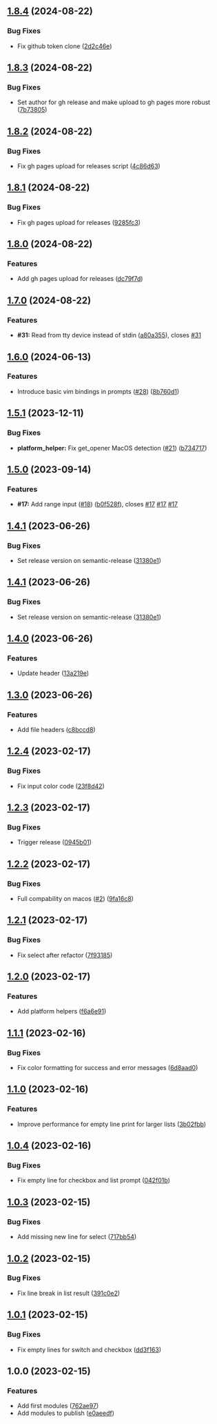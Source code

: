 ## [1.8.4](https://github.com/timo-reymann/bash-tui-toolkit/compare/1.8.3...1.8.4) (2024-08-22)


### Bug Fixes

* Fix github token clone ([2d2c46e](https://github.com/timo-reymann/bash-tui-toolkit/commit/2d2c46efc5f8ae2cd04516900a4a0c16fe4415a8))

## [1.8.3](https://github.com/timo-reymann/bash-tui-toolkit/compare/1.8.2...1.8.3) (2024-08-22)


### Bug Fixes

* Set author for gh release and make upload to gh pages more robust ([7b73805](https://github.com/timo-reymann/bash-tui-toolkit/commit/7b7380592be3c5262910b7ed49b9546b23d0acfa))

## [1.8.2](https://github.com/timo-reymann/bash-tui-toolkit/compare/1.8.1...1.8.2) (2024-08-22)


### Bug Fixes

* Fix gh pages upload for releases script ([4c86d63](https://github.com/timo-reymann/bash-tui-toolkit/commit/4c86d63ea225edaebae3a0bdbae5e3f86b777ef0))

## [1.8.1](https://github.com/timo-reymann/bash-tui-toolkit/compare/1.8.0...1.8.1) (2024-08-22)


### Bug Fixes

* Fix gh pages upload for releases ([9285fc3](https://github.com/timo-reymann/bash-tui-toolkit/commit/9285fc38c068e4bae57490fd0ecc2c692826d80f))

## [1.8.0](https://github.com/timo-reymann/bash-tui-toolkit/compare/1.7.0...1.8.0) (2024-08-22)


### Features

* Add gh pages upload for releases ([dc79f7d](https://github.com/timo-reymann/bash-tui-toolkit/commit/dc79f7d59a23da3cb960a9a8377a1aad945eeb5e))

## [1.7.0](https://github.com/timo-reymann/bash-tui-toolkit/compare/1.6.0...1.7.0) (2024-08-22)


### Features

* **#31:** Read from tty device instead of stdin ([a80a355](https://github.com/timo-reymann/bash-tui-toolkit/commit/a80a3557e46177feebf6780928647c1e204615f8)), closes [#31](https://github.com/timo-reymann/bash-tui-toolkit/issues/31)

## [1.6.0](https://github.com/timo-reymann/bash-tui-toolkit/compare/1.5.1...1.6.0) (2024-06-13)


### Features

* Introduce basic vim bindings in prompts ([#28](https://github.com/timo-reymann/bash-tui-toolkit/issues/28)) ([8b760d1](https://github.com/timo-reymann/bash-tui-toolkit/commit/8b760d13baab43e8f1d7e2b09d622b759b6acaf2))

## [1.5.1](https://github.com/timo-reymann/bash-tui-toolkit/compare/1.5.0...1.5.1) (2023-12-11)


### Bug Fixes

* **platform_helper:** Fix get_opener MacOS detection ([#21](https://github.com/timo-reymann/bash-tui-toolkit/issues/21)) ([b734717](https://github.com/timo-reymann/bash-tui-toolkit/commit/b7347175fe9deec9bd1aa0a27cdaec339c5597c9))

## [1.5.0](https://github.com/timo-reymann/bash-tui-toolkit/compare/1.4.1...1.5.0) (2023-09-14)


### Features

* **#17:** Add range input ([#18](https://github.com/timo-reymann/bash-tui-toolkit/issues/18)) ([b0f528f](https://github.com/timo-reymann/bash-tui-toolkit/commit/b0f528ff1642083415e5fe3df8607671b9212b01)), closes [#17](https://github.com/timo-reymann/bash-tui-toolkit/issues/17) [#17](https://github.com/timo-reymann/bash-tui-toolkit/issues/17) [#17](https://github.com/timo-reymann/bash-tui-toolkit/issues/17)

## [1.4.1](https://github.com/timo-reymann/bash-tui-toolkit/compare/1.4.0...1.4.1) (2023-06-26)


### Bug Fixes

* Set release version on semantic-release ([31380e1](https://github.com/timo-reymann/bash-tui-toolkit/commit/31380e1205c3265600af0dd0f10b544dc7bad879))

## [1.4.1](https://github.com/timo-reymann/bash-tui-toolkit/compare/1.4.0...1.4.1) (2023-06-26)


### Bug Fixes

* Set release version on semantic-release ([31380e1](https://github.com/timo-reymann/bash-tui-toolkit/commit/31380e1205c3265600af0dd0f10b544dc7bad879))

## [1.4.0](https://github.com/timo-reymann/bash-tui-toolkit/compare/1.3.0...1.4.0) (2023-06-26)


### Features

* Update header ([13a219e](https://github.com/timo-reymann/bash-tui-toolkit/commit/13a219e77245906661419424a60c3c8c736416e1))

## [1.3.0](https://github.com/timo-reymann/bash-tui-toolkit/compare/1.2.4...1.3.0) (2023-06-26)


### Features

* Add file headers ([c8bccd8](https://github.com/timo-reymann/bash-tui-toolkit/commit/c8bccd8ab01ecab8711685cb396736a2b61d24b9))

## [1.2.4](https://github.com/timo-reymann/bash-tui-toolkit/compare/1.2.3...1.2.4) (2023-02-17)


### Bug Fixes

* Fix input color code ([23f8d42](https://github.com/timo-reymann/bash-tui-toolkit/commit/23f8d428981dcc57d1769d020e842e94df7902b7))

## [1.2.3](https://github.com/timo-reymann/bash-tui-toolkit/compare/1.2.2...1.2.3) (2023-02-17)


### Bug Fixes

* Trigger release ([0945b01](https://github.com/timo-reymann/bash-tui-toolkit/commit/0945b01e1bea73c9063f903e8e4adc3632a023c5))

## [1.2.2](https://github.com/timo-reymann/bash-tui-toolkit/compare/1.2.1...1.2.2) (2023-02-17)


### Bug Fixes

* Full compability on macos ([#2](https://github.com/timo-reymann/bash-tui-toolkit/issues/2)) ([9fa16c8](https://github.com/timo-reymann/bash-tui-toolkit/commit/9fa16c82957b58c72b575a40a055e0e5048f72bf))

## [1.2.1](https://github.com/timo-reymann/bash-tui-toolkit/compare/1.2.0...1.2.1) (2023-02-17)


### Bug Fixes

* Fix select after refactor ([7f93185](https://github.com/timo-reymann/bash-tui-toolkit/commit/7f931855a5ddd07ffa35e51c61f9f6263637f073))

## [1.2.0](https://github.com/timo-reymann/bash-tui-toolkit/compare/1.1.1...1.2.0) (2023-02-17)


### Features

* Add platform helpers ([f6a6e91](https://github.com/timo-reymann/bash-tui-toolkit/commit/f6a6e91d2f3dfd2aa1c4366b39ac8ea1de42e4c0))

## [1.1.1](https://github.com/timo-reymann/bash-tui-toolkit/compare/1.1.0...1.1.1) (2023-02-16)


### Bug Fixes

* Fix color formatting for success and error messages ([6d8aad0](https://github.com/timo-reymann/bash-tui-toolkit/commit/6d8aad022e329a0942e43e386cb34f2d458f4ac2))

## [1.1.0](https://github.com/timo-reymann/bash-tui-toolkit/compare/1.0.4...1.1.0) (2023-02-16)


### Features

* Improve performance for empty line print for larger lists ([3b02fbb](https://github.com/timo-reymann/bash-tui-toolkit/commit/3b02fbb91164b807ac84ed6e956cdcad4c8d3c08))

## [1.0.4](https://github.com/timo-reymann/bash-tui-toolkit/compare/1.0.3...1.0.4) (2023-02-16)


### Bug Fixes

* Fix empty line for checkbox and list prompt ([042f01b](https://github.com/timo-reymann/bash-tui-toolkit/commit/042f01bd0b25db94ed4c83b64a91439e295e4445))

## [1.0.3](https://github.com/timo-reymann/bash-tui-toolkit/compare/1.0.2...1.0.3) (2023-02-15)


### Bug Fixes

* Add missing new line for select ([717bb54](https://github.com/timo-reymann/bash-tui-toolkit/commit/717bb546a0759174d115f0f7abd9f88dda06294c))

## [1.0.2](https://github.com/timo-reymann/bash-tui-toolkit/compare/1.0.1...1.0.2) (2023-02-15)


### Bug Fixes

* Fix line break in list result ([391c0e2](https://github.com/timo-reymann/bash-tui-toolkit/commit/391c0e2a9672e1eefba9883b307bd6d87dacddf5))

## [1.0.1](https://github.com/timo-reymann/bash-tui-toolkit/compare/1.0.0...1.0.1) (2023-02-15)


### Bug Fixes

* Fix empty lines for switch and checkbox ([dd3f163](https://github.com/timo-reymann/bash-tui-toolkit/commit/dd3f163e276f7fb94492ffe2afc3dda43aa7b192))

## 1.0.0 (2023-02-15)


### Features

* Add first modules ([762ae97](https://github.com/timo-reymann/bash-tui-toolkit/commit/762ae97a36f5dc5fbc28e35a1b92fcc1914697a1))
* Add modules to publish ([e0aeedf](https://github.com/timo-reymann/bash-tui-toolkit/commit/e0aeedf1904d87770c6eece1c68ed078622e0ca0))
